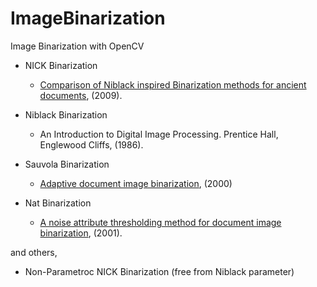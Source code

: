 # ImageBinarization
Image Binarization with OpenCV

 * NICK Binarization
 	* [Comparison of Niblack inspired Binarization methods for ancient documents](https://www.researchgate.net/publication/221253803_Comparison_of_Niblack_inspired_Binarization_Methods_for_Ancient_Documents), (2009).
 	
 * Niblack Binarization
 	*  An Introduction to Digital Image Processing. Prentice Hall, Englewood Cliffs, (1986). 

 * Sauvola Binarization
 	* [Adaptive document image binarization](http://www.sciencedirect.com/science/article/pii/S0031320399000552), (2000)
 	
 * Nat Binarization
 	* [A noise attribute thresholding method for document image binarization](https://link.springer.com/article/10.1007/s100320100062), (2001).

 and others,

 * Non-Parametroc NICK Binarization (free from Niblack parameter)